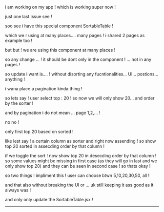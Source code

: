 i am working on my app !
which is working super now !

just one last issue see !

soo see i have this special component SortableTable !

which we r using at many places.... many pages !
i shared 2 pages as example too !

but but !
we are using this component at many places !

so any change ... !
it should be dont only in the component !
... not in any pages !

so update i want is.... !
without disorting any fucntionalities... UI... postions... anything !

i wana place a pagination kinda thing !

so lets say !
user select top : 20 !
so now we will only show 20... and order by the sorter  !

and by pagination i do not mean ... page 1,2,... !

no no !

only first top 20 based on sorted !

like lest say !
a certain column as sorter and right now assending !
so show top 20 sorted in assecding order by that column !

if we toggle the sort !
now show top 20 in desecding order by that column !
so some values might be missing in first case (as they will go in last and we only show top 20)
and they can be seen in second case !
so thats okay !

so two things !
impliment this !
user can choose btwn 5,10,20,30,50, all ! 

and that also without breaking the UI 
or ... uk
still keeping it ass good as it always was !

and only only update the SortableTable.jsx !

-----------------------------------------------------------------